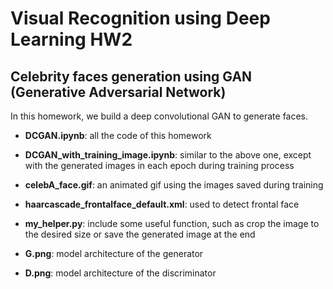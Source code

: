 # Visual Recognition using Deep Learning HW2
## Celebrity faces generation using GAN (Generative Adversarial Network)
In this homework, we build a deep convolutional GAN to generate faces.

* **DCGAN.ipynb**: all the code of this homework

* **DCGAN_with_training_image.ipynb**: similar to the above one, except with the generated images in each epoch during training process

* **celebA_face.gif**: an animated gif using the images saved during training

* **haarcascade_frontalface_default.xml**: used to detect frontal face

* **my_helper.py**: include some useful function, such as crop the image to the desired size or save the generated image at the end

* **G.png**: model architecture of the generator

* **D.png**: model architecture of the discriminator
